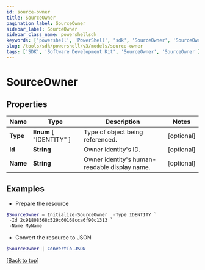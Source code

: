 ```yaml
---
id: source-owner
title: SourceOwner
pagination_label: SourceOwner
sidebar_label: SourceOwner
sidebar_class_name: powershellsdk
keywords: ['powershell', 'PowerShell', 'sdk', 'SourceOwner', 'SourceOwner']
slug: /tools/sdk/powershell/v3/models/source-owner
tags: ['SDK', 'Software Development Kit', 'SourceOwner', 'SourceOwner']
---
```


# SourceOwner

## Properties

| Name | Type | Description | Notes |
| --- | --- | --- | --- |
| **Type** | **Enum** [ "IDENTITY" ] | Type of object being referenced. | [optional] |
| **Id** | **String** | Owner identity's ID. | [optional] |
| **Name** | **String** | Owner identity's human-readable display name. | [optional] |

## Examples

- Prepare the resource

```powershell
$SourceOwner = Initialize-SourceOwner  -Type IDENTITY `
 -Id 2c91808568c529c60168cca6f90c1313 `
 -Name MyName
```

- Convert the resource to JSON

```powershell
$SourceOwner | ConvertTo-JSON
```

[[Back to top]](#)
